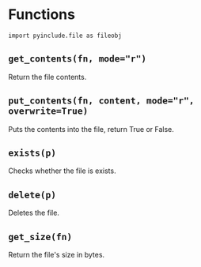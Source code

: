 # Functions

```
import pyinclude.file as fileobj
```

## `get_contents(fn, mode="r")`

Return the file contents.

## `put_contents(fn, content, mode="r", overwrite=True)`

Puts the contents into the file, return True or False.

## `exists(p)`

Checks whether the file is exists.

## `delete(p)`

Deletes the file.

## `get_size(fn)`

Return the file's size in bytes.